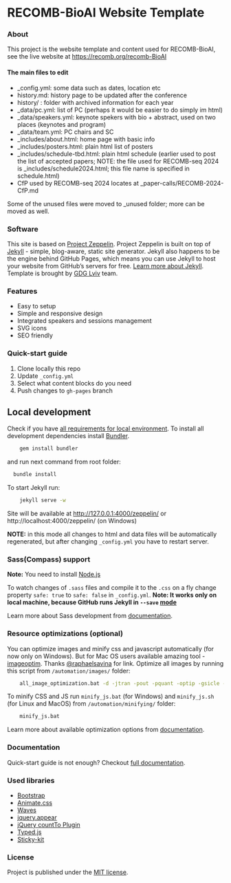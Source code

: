# RECOMB-BioAI Website Template

### About
This project is the website template and content used for RECOMB-BioAI, see the live website at https://recomb.org/recomb-BioAI 

#### The main files to edit

* _config.yml: some data such as dates, location etc
* history.md: history page to be updated after the conference
* history/  : folder with archived information for each year
* _data/pc.yml: list of PC (perhaps it would be easier to do simply im html)
* _data/speakers.yml: keynote spekers with bio + abstract, used on two places (keynotes and program)
* _data/team.yml: PC chairs and SC
* _includes/about.html: home page with basic info
* _includes/posters.html: plain html list of posters
* _includes/schedule-tbd.html: plain html schedule (earlier used to post the list of accepted papers; NOTE: the file used for RECOMB-seq 2024 is _includes/schedule2024.html; this file name is specified in schedule.html)
* CfP used by RECOMB-seq 2024 locates at _paper-calls/RECOMB-2024-CfP.md

Some of the unused files were moved to _unused folder; more can be moved as well.

### Software

This site is based on [Project Zeppelin](https://github.com/gdg-x/zeppelin). Project Zeppelin is built on top of [Jekyll](http://jekyllrb.com/) - simple, blog-aware, static site generator. Jekyll also happens to be the engine behind GitHub Pages, which means you can use Jekyll to host your website from GitHub’s servers for free. [Learn more about Jekyll](http://jekyllrb.com/). Template is brought by [GDG Lviv](http://lviv.gdg.org.ua/) team.

### Features
* Easy to setup
* Simple and responsive design
* Integrated speakers and sessions management
* SVG icons
* SEO friendly

### Quick-start guide
1. Clone locally this repo
2. Update ```_config.yml```
3. Select what content blocks do you need
4. Push changes to ```gh-pages``` branch

## Local development

Check if you have [all requirements for local environment](http://jekyllrb.com/docs/installation/).
To install all development dependencies install [Bundler](http://bundler.io/).
```bash
    gem install bundler
```
and run next command from root folder:

```bash
  bundle install
```  

To start Jekyll run:
```bash
    jekyll serve -w
```
Site will be available at http://127.0.0.1:4000/zeppelin/ or http://localhost:4000/zeppelin/ (on Windows)

**NOTE:** in this mode all changes to html and data files will be automatically regenerated, but after changing ```_config.yml``` you have to restart server.

### Sass(Compass) support
**Note:** You need to install [Node.js](http://nodejs.org/download/)

To watch changes of `.sass` files and compile it to the `.css` on a fly change property `safe: true` to `safe: false` in `_config.yml`.
**Note: It works only on local machine, because GitHub runs Jekyll in `--save` [mode](https://help.github.com/articles/using-jekyll-with-pages/#configuration-overrides)**

Learn more about Sass development from [documentation](https://github.com/gdg-x/zeppelin/wiki/Sass-development).


### Resource optimizations (optional)

You can optimize images and minify css and javascript automatically (for now only on Windows).
But for Mac OS users available amazing tool - [imageoptim](https://imageoptim.com/). Thanks [@raphaelsavina](https://github.com/raphaelsavina) for link.
Optimize all images by running this script from `/automation/images/` folder:
```bash
    all_image_optimization.bat -d -jtran -pout -pquant -optip -gsicle -svgo
```

To minify CSS and JS run `minify_js.bat` (for Windows) and `minify_js.sh` (for Linux and MacOS) from `/automation/minifying/` folder:
```bash
    minify_js.bat
```

Learn more about available optimization options from [documentation](https://github.com/gdg-x/zeppelin/wiki/Resources-optimizations).

### Documentation
Quick-start guide is not enough? Checkout [full documentation](https://github.com/gdg-x/zeppelin/wiki).

### Used libraries
* [Bootstrap](https://github.com/twbs/bootstrap)
* [Animate.css](https://github.com/daneden/animate.css)
* [Waves](https://github.com/publicis-indonesia/Waves)
* [jquery.appear](https://github.com/bas2k/jquery.appear)
* [jQuery countTo Plugin](https://github.com/mhuggins/jquery-countTo)
* [Typed.js](https://github.com/mattboldt/typed.js)
* [Sticky-kit](https://github.com/leafo/sticky-kit)


### License
Project is published under the [MIT license](https://github.com/recomb-seq/recomb-seq.github.io/blob/main/LICENSE.txt). 
